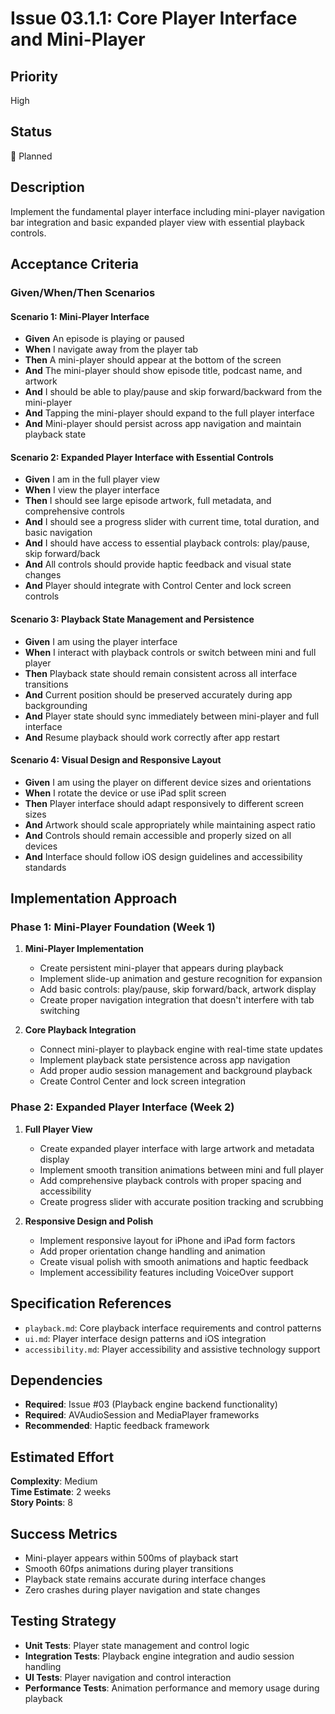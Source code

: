# Issue 03.1.1: Core Player Interface and Mini-Player

## Priority
High

## Status
🔄 Planned

## Description
Implement the fundamental player interface including mini-player navigation bar integration and basic expanded player view with essential playback controls.

## Acceptance Criteria

### Given/When/Then Scenarios

#### Scenario 1: Mini-Player Interface
- **Given** An episode is playing or paused
- **When** I navigate away from the player tab
- **Then** A mini-player should appear at the bottom of the screen
- **And** The mini-player should show episode title, podcast name, and artwork
- **And** I should be able to play/pause and skip forward/backward from the mini-player
- **And** Tapping the mini-player should expand to the full player interface
- **And** Mini-player should persist across app navigation and maintain playback state

#### Scenario 2: Expanded Player Interface with Essential Controls
- **Given** I am in the full player view
- **When** I view the player interface
- **Then** I should see large episode artwork, full metadata, and comprehensive controls
- **And** I should see a progress slider with current time, total duration, and basic navigation
- **And** I should have access to essential playback controls: play/pause, skip forward/back
- **And** All controls should provide haptic feedback and visual state changes
- **And** Player should integrate with Control Center and lock screen controls

#### Scenario 3: Playback State Management and Persistence
- **Given** I am using the player interface
- **When** I interact with playback controls or switch between mini and full player
- **Then** Playback state should remain consistent across all interface transitions
- **And** Current position should be preserved accurately during app backgrounding
- **And** Player state should sync immediately between mini-player and full interface
- **And** Resume playback should work correctly after app restart

#### Scenario 4: Visual Design and Responsive Layout
- **Given** I am using the player on different device sizes and orientations
- **When** I rotate the device or use iPad split screen
- **Then** Player interface should adapt responsively to different screen sizes
- **And** Artwork should scale appropriately while maintaining aspect ratio
- **And** Controls should remain accessible and properly sized on all devices
- **And** Interface should follow iOS design guidelines and accessibility standards

## Implementation Approach

### Phase 1: Mini-Player Foundation (Week 1)
1. **Mini-Player Implementation**
   - Create persistent mini-player that appears during playback
   - Implement slide-up animation and gesture recognition for expansion
   - Add basic controls: play/pause, skip forward/back, artwork display
   - Create proper navigation integration that doesn't interfere with tab switching

2. **Core Playback Integration**
   - Connect mini-player to playback engine with real-time state updates
   - Implement playback state persistence across app navigation
   - Add proper audio session management and background playback
   - Create Control Center and lock screen integration

### Phase 2: Expanded Player Interface (Week 2)
1. **Full Player View**
   - Create expanded player interface with large artwork and metadata display
   - Implement smooth transition animations between mini and full player
   - Add comprehensive playback controls with proper spacing and accessibility
   - Create progress slider with accurate position tracking and scrubbing

2. **Responsive Design and Polish**
   - Implement responsive layout for iPhone and iPad form factors
   - Add proper orientation change handling and animation
   - Create visual polish with smooth animations and haptic feedback
   - Implement accessibility features including VoiceOver support

## Specification References
- `playback.md`: Core playback interface requirements and control patterns
- `ui.md`: Player interface design patterns and iOS integration
- `accessibility.md`: Player accessibility and assistive technology support

## Dependencies
- **Required**: Issue #03 (Playback engine backend functionality)
- **Required**: AVAudioSession and MediaPlayer frameworks
- **Recommended**: Haptic feedback framework

## Estimated Effort
**Complexity**: Medium  
**Time Estimate**: 2 weeks  
**Story Points**: 8

## Success Metrics
- Mini-player appears within 500ms of playback start
- Smooth 60fps animations during player transitions
- Playback state remains accurate during interface changes
- Zero crashes during player navigation and state changes

## Testing Strategy
- **Unit Tests**: Player state management and control logic
- **Integration Tests**: Playback engine integration and audio session handling
- **UI Tests**: Player navigation and control interaction
- **Performance Tests**: Animation performance and memory usage during playback
